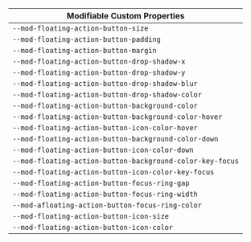 | Modifiable Custom Properties |
| --- |
|`--mod-floating-action-button-size`|
|`--mod-floating-action-button-padding`|
|`--mod-floating-action-button-margin`|
|`--mod-floating-action-button-drop-shadow-x`|
|`--mod-floating-action-button-drop-shadow-y`|
|`--mod-floating-action-button-drop-shadow-blur`|
|`--mod-floating-action-button-drop-shadow-color`|
|`--mod-floating-action-button-background-color`|
|`--mod-floating-action-button-background-color-hover`|
|`--mod-floating-action-button-icon-color-hover`|
|`--mod-floating-action-button-background-color-down`|
|`--mod-floating-action-button-icon-color-down`|
|`--mod-floating-action-button-background-color-key-focus`|
|`--mod-floating-action-button-icon-color-key-focus`|
|`--mod-floating-action-button-focus-ring-gap`|
|`--mod-floating-action-button-focus-ring-width`|
|`--mod-afloating-action-button-focus-ring-color`|
|`--mod-floating-action-button-icon-size`|
|`--mod-floating-action-button-icon-color`|